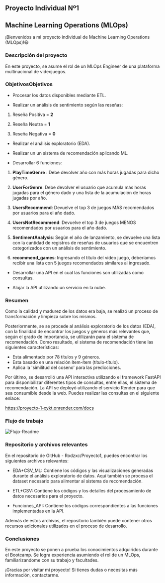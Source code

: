 ## Proyecto Individual Nº1
## Machine Learning Operations (MLOps)

¡Bienvenidos a mi proyecto individual de Machine Learning Operations (MLOps)!:smiley:

### Descripción del proyecto

En este proyecto, se asume el rol de un MLOps Engineer de una plataforma multinacional de videojuegos.

### ObjetivosObjetivos

- Procesar los datos disponibles mediante ETL.

- Realizar un análisis de sentimiento según las reseñas:

 1. Reseña Positiva = **2**

 2. Reseña Neutra = **1**

 3. Reseña Negativa = **0**

- Realizar el análisis exploratorio (EDA).

- Realizar un  un sistema de recomendación aplicando ML.

- Desarrollar 6 funciones:

 1. **PlayTimeGenre** : Debe devolver año con más horas jugadas para dicho género.

 2. **UserForGenre**: Debe devolver el usuario que acumula más horas jugadas para el género dado y una lista de la acumulación de horas jugadas por año.

 3. **UsersRecommend**: Devuelve el top 3 de juegos MÁS recomendados por usuarios para el año dado.

 4. **UsersNotRecommend**: Devuelve el top 3 de juegos MENOS recomendados por usuarios para el año dado.

 5. **SentimentAnalysis**: Según el año de lanzamiento, se devuelve una lista con la cantidad de registros de reseñas de usuarios que se encuentren categorizados con un análisis de sentimiento.

 6. **recommend_games**: Ingresando el título del video juego, deberíamos recibir una lista con 5 juegos recomendados similares al ingresado.

- Desarrollar una API  en el cual las funciones son utilizadas como consultas.

- Alojar la API utilizando un servicio en la nube.

### Resumen

Como la calidad y madurez de los datos era baja, se realizó un proceso de transformación y limpieza sobre los mismos.

Posteriormente, se se procede al análisis exploratorio de los datos (EDA), con la finalidad de encontrar los juegos y géneros más relevantes que, según el grado de importancia, se utilizarán para el sistema de recomendación.
Como resultado, el sistema de recomendación tiene las siguientes características:

- Esta alimentado por 78 títulos y 9 géneros.
- Esta basado en una relación ítem-ítem (título-título).
- Aplica la 'similitud del coseno' para las predicciones.

Por último, se desarrolló una API interactiva utilizando el framework FastAPI para disponibilizar  diferentes tipos de consultas, entre ellas, el sistema de recomendación. 
La API se deployó utilizando el servicio Render para que sea consumible desde la web. 
Puedes realizar las consultas en el siguiente enlace:

https://proyecto-1-xykt.onrender.com/docs

### Flujo de trabajo

![Flujo-Readme](https://github.com/Rodzxc/Proyecto1/assets/133074545/e9ab7081-d960-4de0-a8e8-61750410cde2)

### Repositorio y archivos relevantes

En el repositorio de GitHub - Rodzxc/Proyecto1, puedes encontrar los siguientes archivos relevantes:

- EDA+CSV_ML: Contiene los códigos y las visualizaciones generadas durante el análisis exploratorio de datos. Aquí también se procesa el dataset necesario para alimentar al sistema de recomendación.

- ETL+CSV: Contiene los códigos y los detalles del procesamiento de datos necesarios para el proyecto.

- Funciones_API: Contiene los códigos correspondientes a las funciones implementadas en la API.

Además de estos archivos, el repositorio también puede contener otros recursos  adicionales utilizados en el proceso de desarrollo.

### Conclusiones

En este proyecto se ponen a prueba los conocimientos adquiridos durante el Bootcamp.
Se logra experiencia asumiendo el rol de un MLOps, familiarizandome con su trabajo y facultades.

¡Gracias por visitar mi proyecto! 
Si tienes dudas o necesitas más información, contactarme.
